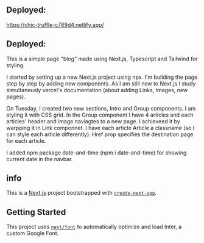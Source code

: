 ## Deployed:

https://chic-truffle-c789d4.netlify.app/

## Deployed:
This is a simple page "blog" made using Next.js, Typescript and Tailwind for styling.

I started by setting up a new Next.js project using npx. 
I'm building the page step by step by adding new components. As I am still new to Next.js I study simultaneusly vercel's documentation (about adding Links, Images, new pages).

On Tuesday, I created two new sections, Intro and Group components. I am styling it with CSS grid. In the Group component I have 4 articles and each articles' header and image naviagtes to a new page. I achieveed it by warpping it in Link componnet. I have each article Article a classname (so I can style each article differently). Href prop specifies the destination page for each article. 

I added npm package date-and-time (npm i date-and-time) for showing current date in the navbar.

##  info

This is a [Next.js](https://nextjs.org/) project bootstrapped with [`create-next-app`](https://github.com/vercel/next.js/tree/canary/packages/create-next-app).

## Getting Started

This project uses [`next/font`](https://nextjs.org/docs/basic-features/font-optimization) to automatically optimize and load Inter, a custom Google Font.


